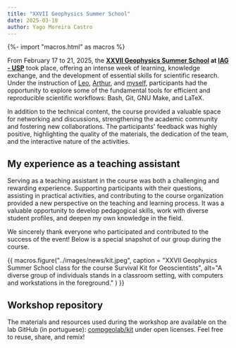 ```yaml
---
title: "XXVII Geophysics Summer School"
date: 2025-03-18
author: Yago Moreira Castro
---
```


{%- import "macros.html" as macros %}

From February 17 to 21, 2025, the **[XXVII Geophysics Summer School](https://www.iag.usp.br/eventos/curso-extensao-escola-verao-2025) at [IAG - USP](https://www.iag.usp.br/)** took place, offering an intense week of learning, knowledge exchange, and the development of essential skills for scientific research. Under the instruction of [Leo](../team#leouieda), [Arthur](../team#arthursmacedo), and [myself](../team#YagoMCastro), participants had the opportunity to explore some of the fundamental tools for efficient and reproducible scientific workflows: Bash, Git, GNU Make, and LaTeX.  

In addition to the technical content, the course provided a valuable space for networking and discussions, strengthening the academic community and fostering new collaborations. The participants' feedback was highly positive, highlighting the quality of the materials, the dedication of the team, and the interactive nature of the activities.  

## My experience as a teaching assistant

Serving as a teaching assistant in the course was both a challenging and rewarding experience. Supporting participants with their questions, assisting in practical activities, and contributing to the course organization provided a new perspective on the teaching and learning process. It was a valuable opportunity to develop pedagogical skills, work with diverse student profiles, and deepen my own knowledge in the field.  

We sincerely thank everyone who participated and contributed to the success of the event! Below is a special snapshot of our group during the course.  

{{ macros.figure("../images/news/kit.jpeg", caption = "XXVII Geophysics Summer School class for the course Survival Kit for Geoscientists", alt="A diverse group of individuals stands in a classroom setting, with computers and workstations in the foreground." ) }}

## Workshop repository

The materials and resources used during the workshop are available on the lab GitHub (in portuguese): [compgeolab/kit](https://github.com/compgeolab/kit) under open licenses. Feel free to reuse, share, and remix!
